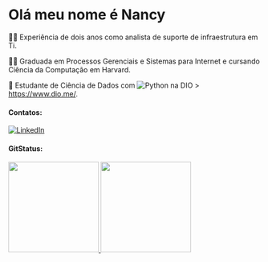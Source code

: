 # Olá meu nome é Nancy
👩‍💻 Experiência de dois anos como analista de suporte de infraestrutura em Ti.

👩‍🎓 Graduada em Processos Gerenciais e Sistemas para Internet e cursando Ciência da Computação em Harvard.

🧠 Estudante de Ciência de Dados com ![Python](https://img.shields.io/badge/Python-000?style=for-the-badge&logo=python) na DIO > https://www.dio.me/.

#### Contatos:
[![LinkedIn](https://img.shields.io/badge/LinkedIn-000?style=for-the-badge&logo=linkedin&logoColor=0E76A8)]([https://www.linkedin.com/in/SEUUSERNAME/](https://www.linkedin.com/in/nancy-pereira-a3a611154/)https://www.linkedin.com/in/nancy-pereira-a3a611154/)


#### GitStatus:
<div>
  <a href="https://github.com/NancyTPereira">
    <img height="180em" src="https://github-readme-stats.vercel.app/api?username=NancyTPereira&show_icons=false&theme=dracula&include_all_commits-true&count_private=true"/>

<a href="https://github.com/NancyTPereira">
<img loading="lazy" height="180em" src="https://github-readme-stats.vercel.app/api/top-langs/?username=NancyTPereira&layout=compact&langs_count=7&theme=dracula"/>

</div>

